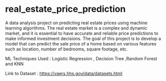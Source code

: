 # real_estate_price_prediction
A data analysis project on predicting real estate prices using machine learning algorithms.
The real estate market is a complex and dynamic market, and it is essential to have accurate and reliable price predictions to make informed investment decisions. The goal of this project is to develop a model that can predict the sale price of a home based on various features such as location, number of bedrooms, square footage, etc.

ML Techniques Used : Logistic Regression , Decision Tree ,Random Forest and KNN

Link to Dataset : https://vaers.hhs.gov/data/datasets.html
